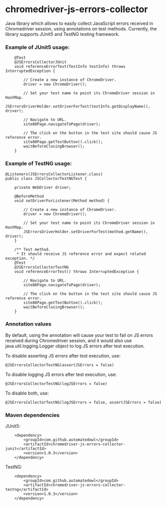 # chromedriver-js-errors-collector

Java library which allows to easily collect JavaScript errors received in Chromedriver session, using annotations on test methods. Currently, the library supports JUnit5 and TestNG testing framework.



### Example of JUnit5 usage:

```
    @Test
    @JSErrorsCollectorJUnit
    void referenceErrorTest(TestInfo testInfo) throws InterruptedException {

        // Create a new instance of ChromeDriver.
        driver = new ChromeDriver();

        // Set your test name to point its ChromeDriver session in HashMap.
        JSErrorsDriverHolder.setDriverForTest(testInfo.getDisplayName(), driver);

        // Navigate to URL.
        site88Page.navigateToPage(driver);

        // The click on the button in the test site should cause JS reference error.
        site88Page.getTestButton().click();
        waitBeforeClosingBrowser();
    }
```

### Example of TestNG usage:

```
@Listeners(JSErrorsCollectorListener.class)
public class JSCollectorTestNGTest {

    private WebDriver driver;

    @BeforeMethod
    void setDriverForListener(Method method) {

        // Create a new instance of ChromeDriver.
        driver = new ChromeDriver();

        // Set your test name to point its ChromeDriver session in HashMap.
        JSErrorsDriverHolder.setDriverForTest(method.getName(), driver);
    }

    /** Test method.
     * It should receive JS reference error and expect related exception. */
    @Test
    @JSErrorsCollectorTestNG
    void referenceErrorTest() throws InterruptedException {

        // Navigate to URL.
        site88Page.navigateToPage(driver);

        // The click on the button in the test site should cause JS reference error.
        site88Page.getTestButton().click();
        waitBeforeClosingBrowser();
    }
```

### Annotation values

By default, using the annotation will cause your test to fail on JS errors received during Chromedriver session,
and it would also use java.util.logging.Logger object to log JS errors after test execution.

To disable asserting JS errors after test execution, use:

```
@JSErrorsCollectorTestNG(assertJSErrors = false)
```

To disable logging JS errors after test execution, use:

```
@JSErrorsCollectorTestNG(logJSErrors = false)
```

To disable both, use:

```
@JSErrorsCollectorTestNG(logJSErrors = false, assertJSErrors = false)
```

### Maven dependencies

JUnit5:
```
    <dependency>
        <groupId>com.github.automatedowl</groupId>
        <artifactId>chromedriver-js-errors-collector-junit</artifactId>
        <version>1.0.3</version>
    </dependency>
```

TestNG:
```
    <dependency>
        <groupId>com.github.automatedowl</groupId>
        <artifactId>chromedriver-js-errors-collector-testng</artifactId>
        <version>1.0.3</version>
    </dependency>
```

